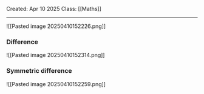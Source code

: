 Created: Apr 10 2025
Class: [[Maths]]
- - -
![[Pasted image 20250410152226.png]]


### Difference
![[Pasted image 20250410152314.png]]
### Symmetric difference
![[Pasted image 20250410152259.png]]